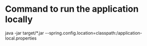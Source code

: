 # Command to run the application locally
java -jar target/*.jar --spring.config.location=classpath:/application-local.properties

